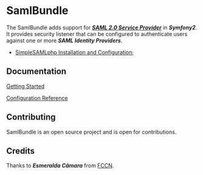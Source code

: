 # SamlBundle #

The SamlBundle adds support for [***SAML 2.0 Service Provider***](https://simplesamlphp.org/ "simpleSAMLphp Web Page") in ***Symfony2***. It provides security listener that can be configured to authenticate users against one or more ***SAML Identity Providers***.


- [SimpleSAMLphp Installation and Configuration](https://simplesamlphp.org/docs/stable/simplesamlphp-install "Installation and Configuration");

## Documentation ##

[Getting Started](https://github.com/pdias/SamlBundle/blob/master/Resources/doc/index.md)

[Configuration Reference](https://github.com/pdias/SamlBundle/blob/master/Resources/doc/configuration.md)

## Contributing ##

SamlBundle is an open source project and is open for contributions.


Credits
------

Thanks to ***Esmeralda Câmara*** from [FCCN](http://www.fccn.pt "Fundação para a Ciência e a Tecnologia"). 